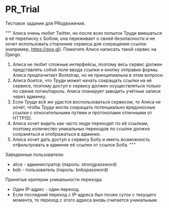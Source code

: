 # PR_Trial

Тестовое задание для PRодвижения.

"""
Алиса очень любит Twitter, но после всех попыток Труди вмешаться в её переписку с Бобом, она переживает о своей безопасности и не хочет использовать сторонние сервисы для сокращения ссылок (например, https://goo.gl). Помогите Алисе написать такой сервис на Django.

1) Алиса не любит сложные интерфейсы, поэтому весь сервис должен представлять собой поле ввода ссылки и кнопку отправки формы. Алиса предпочитает Bootstrap, но не принципиальна в этом вопросе.
2) Алиса боится, что Труди может начать сокращать ссылки на её сервисе, поэтому доступ к сервису должен осуществляться только по связке логин/пароль. Алиса планирует заводить учётные записи через админку.
3) Если Труди всё же удастся воспользоваться сервисом, то Алиса не хочет, чтобы Труди могла сокращать потенциально вредоносные ссылки с относительными путями и протоколами отличными от HTTP(S).
4) Алиса хочет видеть как часто люди переходят по её ссылкам, поэтому количество уникальных переходов по ссылке должно сохраняться и отображаться в админке.
5) Алиса хочет дать доступ к сервису Бобу и иметь возможность отфильтровать в админке её ссылки от ссылок Боба.
"""

Заведенные пользователи:
 - alice - администратор (пароль: strongpassword)
 - bob - пользователь (пароль: bobspassword)

Принятые критерии уникальности перехода:
  - Один IP-адрес - один переход.
  - Если последний переход с IP-адреса был позже суток с текущего момента, то переход с этого адреса вновь считается уникальным.
